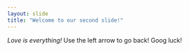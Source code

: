 ```yaml
---
layout: slide
title: "Welcome to our second slide!"
---
```

*Love is everything!*
Use the left arrow to go back!
Goog luck!
